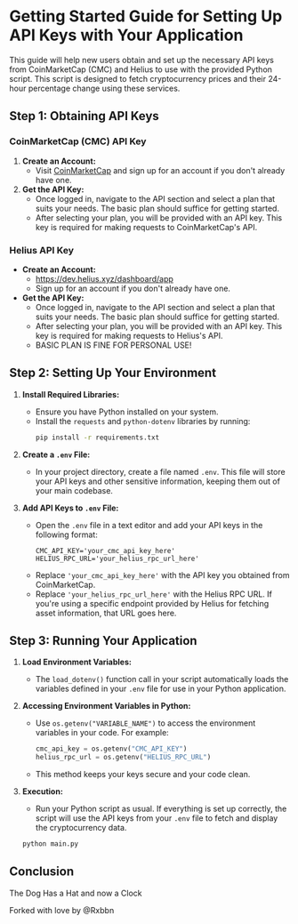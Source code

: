 # Getting Started Guide for Setting Up API Keys with Your Application

This guide will help new users obtain and set up the necessary API keys from CoinMarketCap (CMC) and Helius to use with the provided Python script. This script is designed to fetch cryptocurrency prices and their 24-hour percentage change using these services.

## Step 1: Obtaining API Keys

### CoinMarketCap (CMC) API Key

1. **Create an Account:**
   - Visit [CoinMarketCap](https://coinmarketcap.com/api/) and sign up for an account if you don't already have one.
2. **Get the API Key:**
   - Once logged in, navigate to the API section and select a plan that suits your needs. The basic plan should suffice for getting started.
   - After selecting your plan, you will be provided with an API key. This key is required for making requests to CoinMarketCap's API.

### Helius API Key

- **Create an Account:**
   - https://dev.helius.xyz/dashboard/app
   - Sign up for an account if you don't already have one.
- **Get the API Key:**
   - Once logged in, navigate to the API section and select a plan that suits your needs. The basic plan should suffice for getting started.
   - After selecting your plan, you will be provided with an API key. This key is required for making requests to Helius's API.
   - BASIC PLAN IS FINE FOR PERSONAL USE!
## Step 2: Setting Up Your Environment

1. **Install Required Libraries:**
   - Ensure you have Python installed on your system.
   - Install the `requests` and `python-dotenv` libraries by running:
     ```bash
     pip install -r requirements.txt
     ```

2. **Create a `.env` File:**
   - In your project directory, create a file named `.env`. This file will store your API keys and other sensitive information, keeping them out of your main codebase.

3. **Add API Keys to `.env` File:**
   - Open the `.env` file in a text editor and add your API keys in the following format:
     ```
     CMC_API_KEY='your_cmc_api_key_here'
     HELIUS_RPC_URL='your_helius_rpc_url_here'
     ```
   - Replace `'your_cmc_api_key_here'` with the API key you obtained from CoinMarketCap.
   - Replace `'your_helius_rpc_url_here'` with the Helius RPC URL. If you're using a specific endpoint provided by Helius for fetching asset information, that URL goes here.

## Step 3: Running Your Application

1. **Load Environment Variables:**
   - The `load_dotenv()` function call in your script automatically loads the variables defined in your `.env` file for use in your Python application.

2. **Accessing Environment Variables in Python:**
   - Use `os.getenv("VARIABLE_NAME")` to access the environment variables in your code. For example:
     ```python
     cmc_api_key = os.getenv("CMC_API_KEY")
     helius_rpc_url = os.getenv("HELIUS_RPC_URL")
     ```
   - This method keeps your keys secure and your code clean.

3. **Execution:**
   - Run your Python script as usual. If everything is set up correctly, the script will use the API keys from your `.env` file to fetch and display the cryptocurrency data.

   ```bash
   python main.py
   ```

## Conclusion

The Dog Has a Hat and now a Clock


Forked with love by @Rxbbn